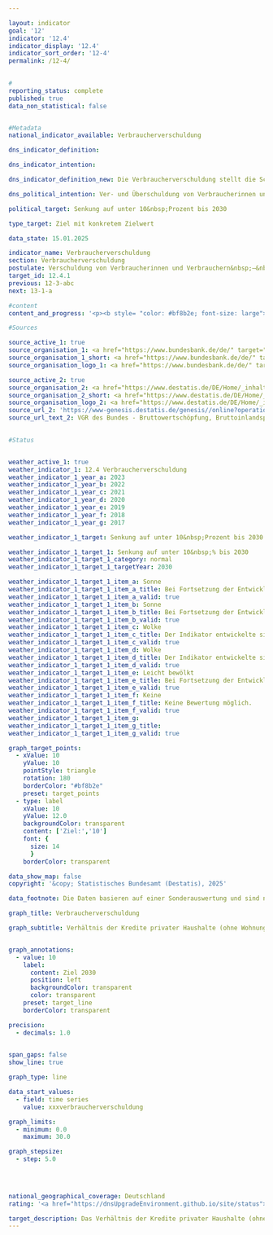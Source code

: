 ```yaml
---

layout: indicator        
goal: '12'        
indicator: '12.4'        
indicator_display: '12.4'        
indicator_sort_order: '12-4'        
permalink: /12-4/        
        

#
reporting_status: complete        
published: true        
data_non_statistical: false        


#Metadata        
national_indicator_available: Verbraucherverschuldung        

dns_indicator_definition:         

dns_indicator_intention:         

dns_indicator_definition_new: Die Verbraucherverschuldung stellt die Schulden der privaten Haushalte (nach Definition des Europäischen Systems Volkswirtschaftlicher Gesamtrechnungen (<abbr title="Europäische System Volkswirtschaftlicher Gesamtrechnungen" tabindex="0">ESVG</abbr>) ohne Wohnungsbaukredite) insgesamt in Relation zum Bruttoinlandsprodukt (<abbr title="Bruttoinlandsprodukt" tabindex="0">BIP</abbr>) (in Prozent) dar. Einbezogen werden dabei sowohl Schulden von Privatpersonen als auch die Schulden von sogenannten privaten Organisationen ohne Erwerbszweck (<abbr title="zum Beispiel" tabindex="0">z. B.</abbr> Gewerkschaften, politische Parteien, Kirchen und Religionsgemeinschaften, soziale und kulturelle Vereinigungen, Wohlfahrtsverbände oder Sport- und Freizeitvereine <abbr title="und so weiter (et cetera)" tabindex="0">etc.</abbr>).        

dns_political_intention: Ver- und Überschuldung von Verbraucherinnen und Verbrauchern engt das finanziell-selbstbestimmte Handeln ein. Eine übermäßig hohe Verschuldung der Verbraucherinnen und Verbraucher soll vermieden werden, um eine Überlastung zu vermeiden.        

political_target: Senkung auf unter 10&nbsp;Prozent bis 2030        

type_target: Ziel mit konkretem Zielwert        

data_state: 15.01.2025        

indicator_name: Verbraucherverschuldung        
section: Verbraucherverschuldung        
postulate: Verschuldung von Verbraucherinnen und Verbrauchern&nbsp;–&nbsp;Überlastung vermeiden        
target_id: 12.4.1        
previous: 12-3-abc        
next: 13-1-a        

#content         
content_and_progress: '<p><b style= "color: #bf8b2e; font-size: large">Indikator 12.4&nbsp;</b><br><br>Der Indikator stellt die finanzielle Belastung privater Haushalte und privater Organisationen ohne Erwerbszweck in Relation zum Bruttoinlandsprodukt (<abbr title="Bruttoinlandsprodukt" tabindex="0">BIP</abbr>) dar. Er soll als Analyse dienen, inwieweit diese auf Kredite angewiesen sind, um ihren Konsum und ihre wirtschaftlichen Aktivitäten zu finanzieren. Die Daten zur Berechnung stammen aus der Finanzierungsrechnung der Deutschen Bundesbank.<br><br>Private Haushalte sind aus finanzwirtschaftlicher Sicht hauptsächlich dadurch gekennzeichnet, dass sie finanzielle Ausgaben überwiegend zum Konsum von Gütern und Dienstleistungen verwenden. Anders als die Volkswirtschaftlichen Gesamtrechnungen<sup>1</sup> zählt die Bundesbank zu diesem Sektor auch Einzelunternehmer, Freiberufler und selbständige Landwirte. Private Organisationen ohne Erwerbszweck<sup>2</sup> umfassen Organisationen mit eigener Rechtspersönlichkeit, die als private, nicht-marktproduzierende Einheiten private Haushalte mit verschiedenen Dienstleistungen versorgen, wie etwa politische Parteien, Gewerkschaften, religiöse Einrichtungen, Stiftungen und soziale Vereinigungen.<br><br>Die Schulden, die vom Indikator erfasst werden, setzen sich hauptsächlich aus Konsumkrediten, Darlehen und anderen finanziellen Verpflichtungen zusammen, die auf den Konsum ausgerichtet sind. Gewerbliche Kredite werden dabei ebenfalls als Teil der privaten Verschuldung berücksichtigt. Nicht mit berücksichtigt werden Wohnungsbaukredite. <br><br>Der Indikator ermöglicht durch die Betrachtung der Verbraucherschulden in Relation zum <abbr title="Bruttoinlandsprodukt" tabindex="0">BIP</abbr> keine detaillierten Rückschlüsse auf die Verschuldungssituation einzelner Haushalte oder deren Verteilung. Er stellt lediglich das Verhältnis der gesamten Verbraucherschulden zur Wirtschaftsleistung dar, ohne die Verteilung der Schulden innerhalb der Bevölkerung oder deren individuelle Tragfähigkeit zu berücksichtigen. Für eine umfassende Analyse der Überschuldung wäre es erforderlich, die Verschuldung der privaten Haushalte im Verhältnis zu Größen wie dem verfügbaren Haushaltseinkommen zu betrachten. Ein solcher Ansatz würde sowohl die absolute Höhe der Verschuldung als auch die Fähigkeit der Haushalte, ihre Schulden im Einklang mit ihren Einkommensverhältnissen zu bedienen, einbeziehen.<br><br>Im Gegensatz zu Konsumkrediten besteht bei Wohnungsbaukrediten zwar theoretisch die Möglichkeit, die erworbene Immobilie jederzeit bei Bedarf zu veräußern und durch den Verkauf der Immobilie die mit dem Kredit verbundene Schuldenlast potenziell auszugleichen. In der Praxis ist die Werterhaltung von Immobilien jedoch oft schwer vorhersehbar, sodass es auch durch die Aufnahme von Wohnungsbaukrediten zu Überschuldungssituationen kommen kann.<br><br>Der Indikator zeigt einen Rückgang des Verhältnisses von Verbraucherschulden zum <abbr title="Bruttoinlandsprodukt" tabindex="0">BIP</abbr> von 15,9&nbsp;% im Jahr 2014&nbsp;auf 11,7&nbsp;% im Jahr 2023. Die absolute Höhe der Schulden stieg im gleichen Zeitraum von etwa 465&nbsp;Milliarden Euro auf rund 488&nbsp;Milliarden Euro, was einem Anstieg von 5&nbsp;% entspricht. Der Rückgang des Anteils der Verbraucherschulden am <abbr title="Bruttoinlandsprodukt" tabindex="0">BIP</abbr> ist hauptsächlich auf das stärkere Wachstum der Wirtschaftsleistung im Vergleich zum Wachstum der Verbraucherschulden zurückzuführen. Eine Ausnahme bildet das Jahr 2020: Im ersten Jahr der <abbr title="Coronavirus SARS-CoV-2" tabindex="0">COVID-19</abbr>-Pandemie ging das <abbr title="Bruttoinlandsprodukt" tabindex="0">BIP</abbr> zurück, sodass der Indikatorwert kurzzeitig anstieg. Auch die Summe der Kredite sank in den Jahren 2020&nbsp;und 2021. Im Jahr 2022&nbsp;stieg die Summe der Kredite wieder an. In den Jahren 2022&nbsp;und 2023&nbsp;erhöhte die Europäische Zentralbank (<abbr title="Europäische Zentralbank" tabindex="0">EZB</abbr>) schrittweise den Leitzins. Die Summe der Kredite lag 2023&nbsp;mit rund 488&nbsp;Milliarden Euro auf dem niedrigsten Wert seit 2018. Generell lässt sich feststellen, dass der Verlauf des Indikators in der Vergangenheit hauptsächlich von der Entwicklung des <abbr title="Bruttoinlandsprodukt" tabindex="0">BIP</abbr> abhängig war, welches insgesamt deutlich stärkere Änderungen aufwies als die Summe der Verbraucherkredite. <br><br>Das politisch festgelegte Ziel, die Verbraucherverschuldung bis 2030&nbsp;auf unter 10&nbsp;% des <abbr title="Bruttoinlandsprodukt" tabindex="0">BIP</abbr> zu senken, wird bei Fortsetzung der Entwicklung der vergangenen Jahre voraussichtlich erreicht.<br><br><small><sup>1</sup> Sektor S.14&nbsp;des Europäischen Systems der Volkswirtschaftlichen Gesamtrechnungen (<abbr title="Europäische System Volkswirtschaftlicher Gesamtrechnungen" tabindex="0">ESVG</abbr>).<br><br><sup>2</sup> Sektor S.15&nbsp;des Europäischen Systems der Volkswirtschaftlichen Gesamtrechnungen (<abbr title="Europäische System Volkswirtschaftlicher Gesamtrechnungen" tabindex="0">ESVG</abbr>).</small></p>'                

#Sources        

source_active_1: true
source_organisation_1: <a href="https://www.bundesbank.de/de/" target="_blank" onclick="return confirm_alert('der Deutschen Bundesbank', 'De')">Deutsche Bundesbank</a>
source_organisation_1_short: <a href="https://www.bundesbank.de/de/" target="_blank" onclick="return confirm_alert('der Deutschen Bundesbank', 'De')">Deutsche Bundesbank</a>
source_organisation_logo_1: <a href="https://www.bundesbank.de/de/" target="_blank" onclick="return confirm_alert('der Deutschen Bundesbank', 'De')"><img src="https://dnsTestEnvironment.github.io/dns-indicators/public/OrgImgDe/bundesbank.png" alt="Deutsche Bundesbank" title=" Klicken Sie hier um zur Homepage der Organisation Deutsche Bundesbank zu gelangen." style="height:60px; width:148px; border:transparent"/></a>

source_active_2: true
source_organisation_2: <a href="https://www.destatis.de/DE/Home/_inhalt.html" target="_blank">Statistisches Bundesamt</a>
source_organisation_2_short: <a href="https://www.destatis.de/DE/Home/_inhalt.html" target="_blank">Statistisches Bundesamt</a>
source_organisation_logo_2: <a href="https://www.destatis.de/DE/Home/_inhalt.html" target="_blank"><img src="https://dnsTestEnvironment.github.io/dns-indicators/public/OrgImgDe/destatis.png" alt="Statistisches Bundesamt" title=" Klicken Sie hier um zur Homepage der Organisation Statistisches Bundesamt zu gelangen." style="height:60px; width:148px; border:transparent"/></a>
source_url_2: 'https://www-genesis.destatis.de/genesis//online?operation=table&code= 81000-0001 &bypass=true&levelindex=0&levelid=1660823284613&language=de'
source_url_text_2: VGR des Bundes - Bruttowertschöpfung, Bruttoinlandsprodukt (nominal/preisbereinigt)&nbsp;–&nbsp;GENESIS online 81000-0001
        

#Status        


weather_active_1: true
weather_indicator_1: 12.4 Verbraucherverschuldung
weather_indicator_1_year_a: 2023
weather_indicator_1_year_b: 2022
weather_indicator_1_year_c: 2021
weather_indicator_1_year_d: 2020
weather_indicator_1_year_e: 2019
weather_indicator_1_year_f: 2018
weather_indicator_1_year_g: 2017

weather_indicator_1_target: Senkung auf unter 10&nbsp;Prozent bis 2030

weather_indicator_1_target_1: Senkung auf unter 10&nbsp;% bis 2030
weather_indicator_1_target_1_category: normal
weather_indicator_1_target_1_targetYear: 2030

weather_indicator_1_target_1_item_a: Sonne
weather_indicator_1_target_1_item_a_title: Bei Fortsetzung der Entwicklung aus 2023 wäre der Zielwert erreicht oder um weniger als 5&nbsp;% der Differenz zwischen Zielwert und dem Wert aus 2023 verfehlt worden.
weather_indicator_1_target_1_item_a_valid: true
weather_indicator_1_target_1_item_b: Sonne
weather_indicator_1_target_1_item_b_title: Bei Fortsetzung der Entwicklung aus 2022 wäre der Zielwert erreicht oder um weniger als 5&nbsp;% der Differenz zwischen Zielwert und dem Wert aus 2022 verfehlt worden.
weather_indicator_1_target_1_item_b_valid: true
weather_indicator_1_target_1_item_c: Wolke
weather_indicator_1_target_1_item_c_title: Der Indikator entwickelte sich in 2021 zwar in die gewünschte Richtung auf das Ziel zu, bei Fortsetzung der Entwicklung wäre das Ziel im Zieljahr aber um mehr als 20 % der Differenz zwischen Zielwert und dem Wert aus 2021 verfehlt worden.
weather_indicator_1_target_1_item_c_valid: true
weather_indicator_1_target_1_item_d: Wolke
weather_indicator_1_target_1_item_d_title: Der Indikator entwickelte sich in 2020 zwar in die gewünschte Richtung auf das Ziel zu, bei Fortsetzung der Entwicklung wäre das Ziel im Zieljahr aber um mehr als 20 % der Differenz zwischen Zielwert und dem Wert aus 2020 verfehlt worden.
weather_indicator_1_target_1_item_d_valid: true
weather_indicator_1_target_1_item_e: Leicht bewölkt
weather_indicator_1_target_1_item_e_title: Bei Fortsetzung der Entwicklung von 2019 wäre das Ziel um mindestens 5&nbsp;%, aber maximal um 20&nbsp;% der Differenz zwischen Zielwert und dem Wert aus 2019 verfehlt worden.
weather_indicator_1_target_1_item_e_valid: true
weather_indicator_1_target_1_item_f: Keine
weather_indicator_1_target_1_item_f_title: Keine Bewertung möglich.
weather_indicator_1_target_1_item_f_valid: true
weather_indicator_1_target_1_item_g: 
weather_indicator_1_target_1_item_g_title: 
weather_indicator_1_target_1_item_g_valid: true        

graph_target_points:
  - xValue: 10
    yValue: 10
    pointStyle: triangle
    rotation: 180
    borderColor: "#bf8b2e"
    preset: target_points
  - type: label
    xValue: 10
    yValue: 12.0
    backgroundColor: transparent
    content: ['Ziel:','10']
    font: {
      size: 14
      }
    borderColor: transparent        

data_show_map: false        
copyright: '&copy; Statistisches Bundesamt (Destatis), 2025'        

data_footnote: Die Daten basieren auf einer Sonderauswertung und sind nicht öffentlich zugänglich.        

graph_title: Verbraucherverschuldung        

graph_subtitle: Verhältnis der Kredite privater Haushalte (ohne Wohnungsbaukredite) zum Bruttoinlandsprodukt        


graph_annotations:
  - value: 10
    label:
      content: Ziel 2030
      position: left
      backgroundColor: transparent
      color: transparent
    preset: target_line
    borderColor: transparent        

precision: 
  - decimals: 1.0
            

span_gaps: false        
show_line: true        

graph_type: line                

data_start_values: 
  - field: time series
    value: xxxverbraucherverschuldung        

graph_limits: 
  - minimum: 0.0
    maximum: 30.0        

graph_stepsize: 
  - step: 5.0
            

                        

national_geographical_coverage: Deutschland                
rating: '<a href="https://dnsUpgradeEnvironment.github.io/site/status"><img src="https://sdg-indikatoren.de/public/Wettersymbole/Sonne.png" title="Bei Fortsetzung der Entwicklung aus 2023 wäre der Zielwert erreicht oder um weniger als 5&nbsp;% der Differenz zwischen Zielwert und dem Wert aus 2023 verfehlt worden." alt="Wettersymbol Sonne"/></a>'        

target_description: Das Verhältnis der Kredite privater Haushalte (ohne Wohnungsbaukredite) zum Bruttoinlandsprodukt soll bis 2030&nbsp;auf höchstens 10&nbsp;Prozent gesenkt werden.<br><br>Bei Beibehaltung der Entwicklung der letzten sechs Jahre wird der politisch festgelegte Zielwert bereits in 2028&nbsp;unterschritten. Der Indikator 12.4&nbsp;wird für das Jahr 2023&nbsp;mit "Sonne" bewertet.        
---
```


